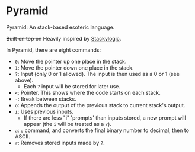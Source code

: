 # Pyramid
Pyramid: An stack-based esoteric language.

~~Built on top on~~ Heavily inspired by [Stackylogic](http://codegolf.stackexchange.com/questions/84851/run-stackylogic).

In Pyramid, there are eight commands:

- `0`: Move the pointer up one place in the stack.
- `1`: Move the pointer down one place in the stack.
- `?`: Input (only 0 or 1 allowed). The input is then used as a 0 or 1 (see above).
  - Each `?` input will be stored for later use.
- `<`: Pointer. This shows where the code starts on each stack.
- `-`: Break between stacks.
- `o`: Appends the output of the previous stack to current stack's output.
- `i`: Uses previous inputs.
  - If there are less "i" 'prompts' than inputs stored, a new prompt will appear (the `i` will be treated as a `?`).
- `a`: `o` command, and converts the final binary number to decimal, then to ASCII.
- `r`: Removes stored inputs made by `?`.
